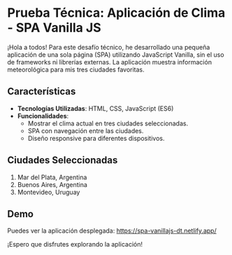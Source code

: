 # Prueba Técnica: Aplicación de Clima - SPA Vanilla JS

¡Hola a todos! Para este desafío técnico, he desarrollado una pequeña aplicación de una sola página (SPA) utilizando JavaScript Vanilla, sin el uso de frameworks ni librerías externas. La aplicación muestra información meteorológica para mis tres ciudades favoritas.

## Características

- **Tecnologías Utilizadas**: HTML, CSS, JavaScript (ES6)
- **Funcionalidades**:
  - Mostrar el clima actual en tres ciudades seleccionadas.
  - SPA con navegación entre las ciudades.
  - Diseño responsive para diferentes dispositivos.

## Ciudades Seleccionadas

1. Mar del Plata, Argentina
2. Buenos Aires, Argentina
3. Montevideo, Uruguay

## Demo

Puedes ver la aplicación desplegada:
https://spa-vanillajs-dt.netlify.app/

¡Espero que disfrutes explorando la aplicación!
